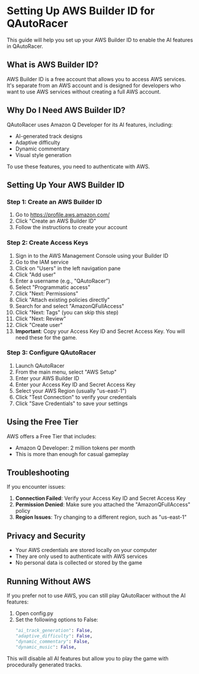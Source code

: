 # Setting Up AWS Builder ID for QAutoRacer

This guide will help you set up your AWS Builder ID to enable the AI features in QAutoRacer.

## What is AWS Builder ID?

AWS Builder ID is a free account that allows you to access AWS services. It's separate from an AWS account and is designed for developers who want to use AWS services without creating a full AWS account.

## Why Do I Need AWS Builder ID?

QAutoRacer uses Amazon Q Developer for its AI features, including:
- AI-generated track designs
- Adaptive difficulty
- Dynamic commentary
- Visual style generation

To use these features, you need to authenticate with AWS.

## Setting Up Your AWS Builder ID

### Step 1: Create an AWS Builder ID

1. Go to https://profile.aws.amazon.com/
2. Click "Create an AWS Builder ID"
3. Follow the instructions to create your account

### Step 2: Create Access Keys

1. Sign in to the AWS Management Console using your Builder ID
2. Go to the IAM service
3. Click on "Users" in the left navigation pane
4. Click "Add user"
5. Enter a username (e.g., "QAutoRacer")
6. Select "Programmatic access"
7. Click "Next: Permissions"
8. Click "Attach existing policies directly"
9. Search for and select "AmazonQFullAccess"
10. Click "Next: Tags" (you can skip this step)
11. Click "Next: Review"
12. Click "Create user"
13. **Important**: Copy your Access Key ID and Secret Access Key. You will need these for the game.

### Step 3: Configure QAutoRacer

1. Launch QAutoRacer
2. From the main menu, select "AWS Setup"
3. Enter your AWS Builder ID
4. Enter your Access Key ID and Secret Access Key
5. Select your AWS Region (usually "us-east-1")
6. Click "Test Connection" to verify your credentials
7. Click "Save Credentials" to save your settings

## Using the Free Tier

AWS offers a Free Tier that includes:
- Amazon Q Developer: 2 million tokens per month
- This is more than enough for casual gameplay

## Troubleshooting

If you encounter issues:

1. **Connection Failed**: Verify your Access Key ID and Secret Access Key
2. **Permission Denied**: Make sure you attached the "AmazonQFullAccess" policy
3. **Region Issues**: Try changing to a different region, such as "us-east-1"

## Privacy and Security

- Your AWS credentials are stored locally on your computer
- They are only used to authenticate with AWS services
- No personal data is collected or stored by the game

## Running Without AWS

If you prefer not to use AWS, you can still play QAutoRacer without the AI features:

1. Open config.py
2. Set the following options to False:
   ```python
   "ai_track_generation": False,
   "adaptive_difficulty": False,
   "dynamic_commentary": False,
   "dynamic_music": False,
   ```

This will disable all AI features but allow you to play the game with procedurally generated tracks.